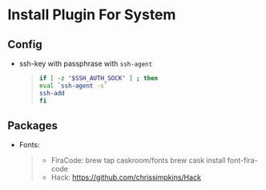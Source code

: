 # Install Plugin For System #

## Config ##
- ssh-key with passphrase with `ssh-agent`
    > ```bash
	> if [ -z "$SSH_AUTH_SOCK" ] ; then
    > eval `ssh-agent -s`
  	> ssh-add
	> fi

## Packages ##
- Fonts:
    > - FiraCode:
    > brew tap caskroom/fonts
    > brew cask install font-fira-code
    > - Hack:
    > https://github.com/chrissimpkins/Hack

